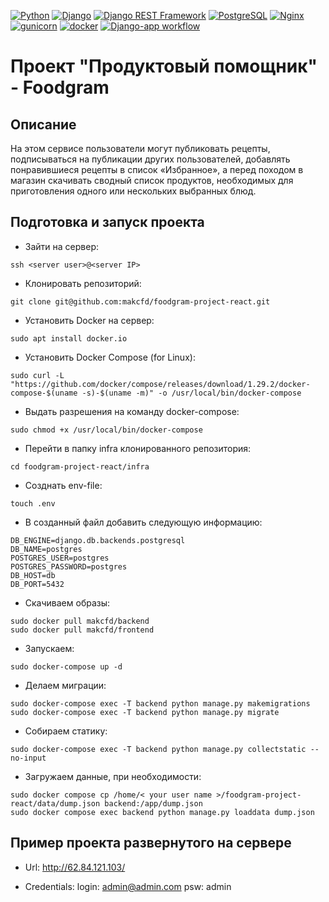 [![Python](https://img.shields.io/badge/-Python-464646?style=flat-square&logo=Python)](https://www.python.org/)
[![Django](https://img.shields.io/badge/-Django-464646?style=flat-square&logo=Django)](https://www.djangoproject.com/)
[![Django REST Framework](https://img.shields.io/badge/-Django%20REST%20Framework-464646?style=flat-square&logo=Django%20REST%20Framework)](https://www.django-rest-framework.org/)
[![PostgreSQL](https://img.shields.io/badge/-PostgreSQL-464646?style=flat-square&logo=PostgreSQL)](https://www.postgresql.org/)
[![Nginx](https://img.shields.io/badge/-NGINX-464646?style=flat-square&logo=NGINX)](https://nginx.org/ru/)
[![gunicorn](https://img.shields.io/badge/-gunicorn-464646?style=flat-square&logo=gunicorn)](https://gunicorn.org/)
[![docker](https://img.shields.io/badge/-Docker-464646?style=flat-square&logo=docker)](https://www.docker.com/)
[![Django-app workflow](https://github.com/makcfd/foodgram-project-react/actions/workflows/foodgram.yaml/badge.svg)](https://github.com/makcfd/foodgram-project-react/actions/workflows/foodgram.yaml)

# Проект "Продуктовый помощник" - Foodgram

## Описание
На этом сервисе пользователи могут публиковать рецепты, подписываться на публикации других пользователей, добавлять понравившиеся рецепты в список «Избранное», а перед походом в магазин скачивать сводный список продуктов, необходимых для приготовления одного или нескольких выбранных блюд.

## Подготовка и запуск проекта

- Зайти на сервер:
```
ssh <server user>@<server IP>
```

- Клонировать репозиторий:
```
git clone git@github.com:makcfd/foodgram-project-react.git
```

- Установить Docker на сервер:
```
sudo apt install docker.io
```
- Установить Docker Compose (for Linux):
```
sudo curl -L "https://github.com/docker/compose/releases/download/1.29.2/docker-compose-$(uname -s)-$(uname -m)" -o /usr/local/bin/docker-compose
```
- Выдать разрешения на команду docker-compose:
```
sudo chmod +x /usr/local/bin/docker-compose
```
- Перейти в папку infra клонированного репозитория:
```
cd foodgram-project-react/infra
```
- Созднать env-file:
```
touch .env
```
- В созданный файл добавить следующую информацию:
```
DB_ENGINE=django.db.backends.postgresql
DB_NAME=postgres
POSTGRES_USER=postgres
POSTGRES_PASSWORD=postgres
DB_HOST=db
DB_PORT=5432
```
- Скачиваем образы:
```
sudo docker pull makcfd/backend
sudo docker pull makcfd/frontend
```
- Запускаем:
```
sudo docker-compose up -d
```
- Делаем миграции:
```
sudo docker-compose exec -T backend python manage.py makemigrations
sudo docker-compose exec -T backend python manage.py migrate
```
- Собираем статику:
```
sudo docker-compose exec -T backend python manage.py collectstatic --no-input
```
- Загружаем данные, при необходимости:
```
sudo docker compose cp /home/< your user name >/foodgram-project-react/data/dump.json backend:/app/dump.json
sudo docker compose exec backend python manage.py loaddata dump.json
```

## Пример проекта развернутого на сервере
- Url:
http://62.84.121.103/

- Credentials:
login: admin@admin.com
psw: admin
